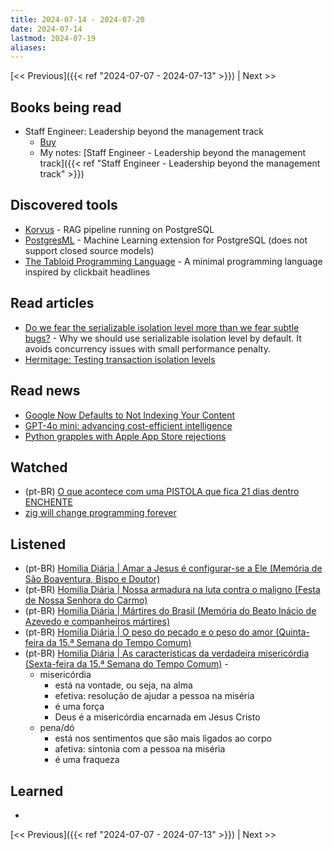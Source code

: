 ```yaml
---
title: 2024-07-14 - 2024-07-20
date: 2024-07-14
lastmod: 2024-07-19
aliases:
---
```


[<< Previous]({{< ref "2024-07-07 - 2024-07-13" >}}) | Next >>

## Books being read
- Staff Engineer: Leadership beyond the management track
	- [Buy](https://staffeng.com/book)
	- My notes: [Staff Engineer - Leadership beyond the management track]({{< ref "Staff Engineer - Leadership beyond the management track" >}})

## Discovered tools
- [Korvus](https://github.com/postgresml/korvus) - RAG pipeline running on PostgreSQL
- [PostgresML](https://github.com/postgresml/postgresml) - Machine Learning extension for PostgreSQL (does not support closed source models)
- [The Tabloid Programming Language](https://github.com/thesephist/tabloid) - A minimal programming language inspired by clickbait headlines

## Read articles
- [Do we fear the serializable isolation level more than we fear subtle bugs?](https://blog.ydb.tech/do-we-fear-the-serializable-isolation-level-more-than-we-fear-subtle-bugs-5a025401b609) -
 Why we should use serializable isolation level by default. It avoids concurrency issues with small performance penalty.
- [Hermitage: Testing transaction isolation levels](https://github.com/ept/hermitage)

## Read news
- [Google Now Defaults to Not Indexing Your Content](https://www.vincentschmalbach.com/google-now-defaults-to-not-indexing-your-content/)
- [GPT-4o mini: advancing cost-efficient intelligence](https://openai.com/index/gpt-4o-mini-advancing-cost-efficient-intelligence/)
- [Python grapples with Apple App Store rejections](https://lwn.net/Articles/979671/)

## Watched
- (pt-BR) [O que acontece com uma PISTOLA que fica 21 dias dentro ENCHENTE](https://www.youtube.com/watch?v=Wu0uU0fHwYU)
- [zig will change programming forever](https://www.youtube.com/watch?v=pnnx1bkFXng)

## Listened
- (pt-BR) [Homilia Diária | Amar a Jesus é configurar-se a Ele (Memória de São Boaventura, Bispo e Doutor)](https://www.youtube.com/watch?v=21n8ClXfrQQ)
- (pt-BR) [Homilia Diária | Nossa armadura na luta contra o maligno (Festa de Nossa Senhora do Carmo)](https://www.youtube.com/watch?v=HwUUHTJE_jI)
- (pt-BR) [Homilia Diária | Mártires do Brasil (Memória do Beato Inácio de Azevedo e companheiros mártires)](https://www.youtube.com/watch?v=gDXknVPw4cg)
- (pt-BR) [Homilia Diária | O peso do pecado e o peso do amor (Quinta-feira da 15.ª Semana do Tempo Comum)](https://www.youtube.com/watch?v=5ZrEMaCqevc)
- (pt-BR) [Homilia Diária | As características da verdadeira misericórdia (Sexta-feira da 15.ª Semana do Tempo Comum)](https://www.youtube.com/watch?v=1VP1GQ4sY0k) -
    * misericórdia
        * está na vontade, ou seja, na alma
        * efetiva: resolução de ajudar a pessoa na miséria
        * é uma força
        * Deus é a misericórdia encarnada em Jesus Cristo
    * pena/dó
        * está nos sentimentos que são mais ligados ao corpo
        * afetiva: sintonia com a pessoa na miséria
        * é uma fraqueza

## Learned
-

[<< Previous]({{< ref "2024-07-07 - 2024-07-13" >}}) | Next >>
